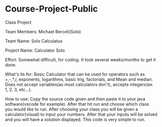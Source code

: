 # Course-Project-Public
Class Project

Team Members: Michael Berceli(Solo)

Team Name: Solo Calculatus

Project Name: Calculator Solo

Effort: Somewhat difficult, for coding. It took several weeks/months to get it done. 

What's its for: Basic Calculator that can be used for operators such as +,-,*,/, exponents, logarithms, basic trig, factorials, and Mean and median. Does not accept variables(as most calculators don't), accepts integers(ex. 1, 2, 3, etc...).

How to use: Copy the source code given and then paste it to your java software(vscode for example). After that hit run and choose which class you would like to run. After choosing your class you will be given a calculator(visual) to input your numbers. After that your inputs will be solved and you will have a solution displayed. This code is very simple to run.
